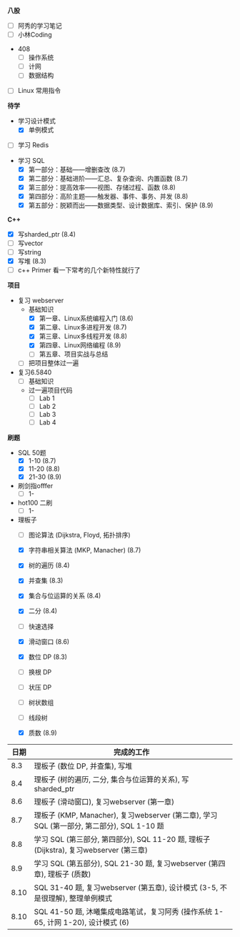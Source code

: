 **八股**

- [ ] 阿秀的学习笔记
- [ ] 小林Coding
- 408 
  - [ ] 操作系统
  - [ ] 计网
  - [ ] 数据结构
- [ ] Linux 常用指令

**待学**

- 学习设计模式
  - [x] 单例模式
- [ ] 学习 Redis
- 学习 SQL
  - [x] 第一部分：基础——增删查改 (8.7)
  - [x] 第二部分：基础进阶——汇总、复杂查询、内置函数 (8.7)
  - [x] 第三部分：提高效率——视图、存储过程、函数 (8.8)
  - [x] 第四部分：高阶主题——触发器、事件、事务、并发 (8.8)
  - [x] 第五部分：脱颖而出——数据类型、设计数据库、索引、保护 (8.9)

**C++**

- [x] 写sharded_ptr (8.4)
- [ ] 写vector
- [ ] 写string
- [x] 写堆 (8.3)
- [ ] c++ Primer 看一下常考的几个新特性就行了

**项目**

- 复习 webserver
  - 基础知识
    - [x] 第一章、Linux系统编程入门 (8.6)
    - [x] 第二章、Linux多进程开发 (8.7)
    - [x] 第三章、Linux多线程开发 (8.8)
    - [x] 第四章、Linux网络编程 (8.9)
    - [ ] 第五章、项目实战与总结
  - [ ] 把项目整体过一遍
- 复习6.5840
  - [ ] 基础知识
  - 过一遍项目代码
    - [ ] Lab 1
    - [ ] Lab 2
    - [ ] Lab 3
    - [ ] Lab 4

**刷题**

- SQL 50题
  - [x] 1-10 (8.7)
  - [x] 11-20 (8.8)
  - [x] 21-30 (8.9)
- 刷剑指offfer
  - [ ] 1-
- hot100 二刷
  - [ ] 1-
- 理板子
  - [ ] 图论算法 (Dijkstra, Floyd, 拓扑排序)
  - [x] 字符串相关算法 (MKP, Manacher) (8.7)
  - [x] 树的遍历 (8.4)
  - [x] 并查集 (8.3)
  - [x] 集合与位运算的关系 (8.4)
  - [x] 二分 (8.4)
  - [ ] 快速选择
  - [x] 滑动窗口 (8.6)
  - [x] 数位 DP (8.3)
  - [ ] 换根 DP
  - [ ] 状压 DP
  - [ ] 树状数组
  - [ ] 线段树
  - [x] 质数 (8.9)
  

| 日期 | 完成的工作                                                                               |
| ---- | ---------------------------------------------------------------------------------------- |
| 8.3  | 理板子 (数位 DP, 并查集), 写堆                                                           |
| 8.4  | 理板子 (树的遍历, 二分, 集合与位运算的关系), 写 sharded_ptr                              |
| 8.6  | 理板子 (滑动窗口), 复习webserver (第一章)                                                |
| 8.7  | 理板子 (KMP, Manacher), 复习webserver (第二章), 学习 SQL (第一部分, 第二部分), SQL 1-10 题 |
| 8.8  | 学习 SQL (第三部分, 第四部分), SQL 11-20 题, 理板子 (Dijkstra), 复习webserver (第三章)|
| 8.9  | 学习 SQL (第五部分), SQL 21-30 题, 复习webserver (第四章), 理板子 (质数)|
| 8.10  | SQL 31-40 题, 复习webserver (第五章), 设计模式 (3-5, 不是很理解), 整理单例模式|
| 8.10  | SQL 41-50 题, 沐曦集成电路笔试，复习阿秀 (操作系统 1- 65, 计网 1-20), 设计模式 (6)|